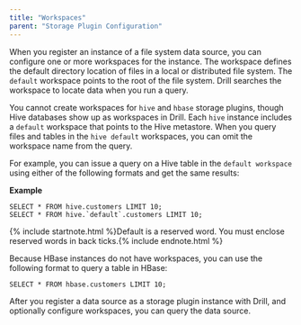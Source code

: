 ```yaml
---
title: "Workspaces"
parent: "Storage Plugin Configuration"
---
```

When you register an instance of a file system data source, you can configure
one or more workspaces for the instance. The workspace defines the default directory location of files in a local or distributed file system. The `default`
workspace points to the root of the file system. Drill searches the workspace to locate data when
you run a query.

You cannot create workspaces for
`hive` and `hbase` storage plugins, though Hive databases show up as workspaces in
Drill. Each `hive` instance includes a `default` workspace that points to the  Hive metastore. When you query
files and tables in the `hive default` workspaces, you can omit the
workspace name from the query.

For example, you can issue a query on a Hive table in the `default workspace`
using either of the following formats and get the same results:

**Example**

    SELECT * FROM hive.customers LIMIT 10;
    SELECT * FROM hive.`default`.customers LIMIT 10;

{% include startnote.html %}Default is a reserved word. You must enclose reserved words in back ticks.{% include endnote.html %}

Because HBase instances do not have workspaces, you can use the following
format to query a table in HBase:

    SELECT * FROM hbase.customers LIMIT 10;

After you register a data source as a storage plugin instance with Drill, and
optionally configure workspaces, you can query the data source.

